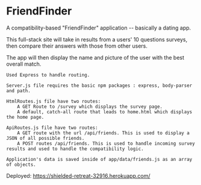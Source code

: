 # FriendFinder

A compatibility-based "FriendFinder" application -- basically a dating app. 

This full-stack site will take in results from a users' 10 questions surveys, then compare their answers with those from other users. 

The app will then display the name and picture of the user with the best overall match.


    Used Express to handle routing. 

    Server.js file requires the basic npm packages : express, body-parser and path.

    HtmlRoutes.js file have two routes:
        A GET Route to /survey which displays the survey page.
        A default, catch-all route that leads to home.html which displays the home page.

    ApiRoutes.js file have two routes:
        A GET route with the url /api/friends. This is used to display a JSON of all possible friends.
        A POST routes /api/friends. This is used to handle incoming survey results and used to handle the compatibility logic.

    Application's data is saved inside of app/data/friends.js as an array of objects. 



Deployed: https://shielded-retreat-32916.herokuapp.com/
